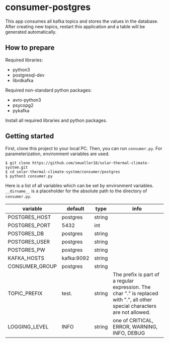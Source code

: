 # consumer-postgres
This app consumes all kafka topics and stores the values in the database. After creating new topics, restart this application and a table will be generated automatically.

## How to prepare
Required libraries:

- python3
- postgresql-dev
- librdkafka

Required non-standard python packages:
- avro-python3
- psycopg2
- pykafka

Install all required libraries and python packages.

## Getting started
First, clone this project to your local PC. Then, you can run `consumer.py`. For parameterization, environment variables are used.
```
$ git clone https://github.com/smueller18/solar-thermal-climate-system.git
$ cd solar-thermal-climate-system/consumer/postgres
$ python3 consumer.py
```
Here is a list of all variables which can be set by environment variables. `__dirname__` is a placeholder for the absolute path to the directory of `consumer.py`.

| variable | default | type | info |
| --- | --- | --- | --- |
| POSTGRES_HOST | postgres | string |   |
| POSTGRES_PORT | 5432 | int |   |
| POSTGRES_DB | postgres | string |   |
| POSTGRES_USER | postgres | string |   |
| POSTGRES_PW | postgres | string |   |
| KAFKA_HOSTS | kafka:9092 | string |   |
| CONSUMER_GROUP | postgres | string |   |
| TOPIC_PREFIX | test. | string | The prefix is part of a regular expression. The char "." is replaced with "\.", all other special characters are not allowed. |
| LOGGING_LEVEL | INFO | string | one of CRITICAL, ERROR, WARNING, INFO, DEBUG |

